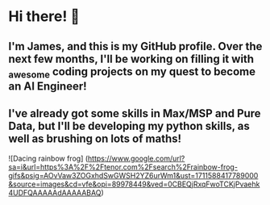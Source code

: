 # **Hi there!** 👋
## I'm James, and this is my GitHub profile. Over the next few months, I'll be working on filling it with <sub>awesome</sub> coding projects on my quest to become an AI Engineer!
## I've already got some skills in Max/MSP and Pure Data, but I'll be developing my python skills, as well as brushing on lots of maths!

![Dacing rainbow frog] (https://www.google.com/url?sa=i&url=https%3A%2F%2Ftenor.com%2Fsearch%2Frainbow-frog-gifs&psig=AOvVaw3ZOGxhdSwGWSH2YZ6urWm1&ust=1711588417789000&source=images&cd=vfe&opi=89978449&ved=0CBEQjRxqFwoTCKjPvaehk4UDFQAAAAAdAAAAABAQ)

<!--
**jamestocher/jamestocher** is a ✨ _special_ ✨ repository because its `README.md` (this file) appears on your GitHub profile.

Here are some ideas to get you started:

- 🔭 I’m currently working on ...
- 🌱 I’m currently learning ...
- 👯 I’m looking to collaborate on ...
- 🤔 I’m looking for help with ...
- 💬 Ask me about ...
- 📫 How to reach me: ...
- 😄 Pronouns: ...
- ⚡ Fun fact: ...
-->

